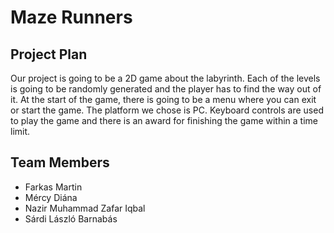 <h1>
  Maze Runners
</h1>
<h2>
  Project Plan
</h2>
<p>
  Our project is going to be a 2D game about the labyrinth. Each of the levels is going to be randomly generated and the player has to find the way out of it. At the start of the game, there is going to be a menu where you can exit or start the game. The platform we chose is PC. Keyboard controls are used to play the game and there is an award for finishing the game within a time limit.
</p>
<h2>
  Team Members
</h2>
<ul>
  <li>Farkas Martin</li>
  <li>Mércy Diána</li>
  <li>Nazir Muhammad Zafar Iqbal</li>
  <li>Sárdi László Barnabás</li>
</ul>
